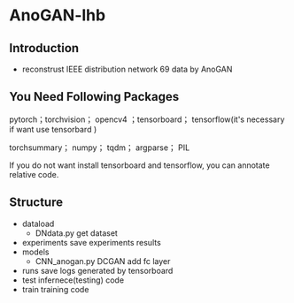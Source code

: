 # AnoGAN-lhb

## Introduction

- reconstrust IEEE distribution network 69 data by AnoGAN

## You Need Following Packages

pytorch；torchvision； opencv4 ；tensorboard； tensorflow(it's necessary if want use tensorbard )

torchsummary； numpy； tqdm； argparse； PIL

If you do not want install tensorboard and tensorflow, you can annotate relative code.

## Structure

- dataload
  - DNdata.py get dataset
- experiments save experiments results
- models
  - CNN_anogan.py DCGAN add fc layer
- runs save logs generated by tensorboard
- test infernece(testing) code
- train training code